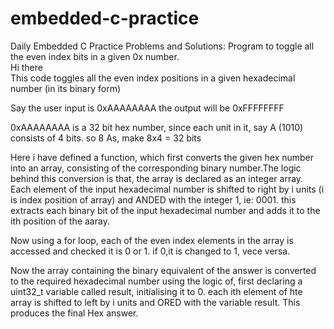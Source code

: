 # embedded-c-practice
Daily Embedded C Practice Problems and Solutions: Program to toggle all the even index bits in a given 0x number.  
Hi there  
This code toggles all the even index positions in a given hexadecimal number (in its binary form)

Say the user input is 0xAAAAAAAA the output will be 0xFFFFFFFF

0xAAAAAAAA is a 32 bit hex number, since each unit in it, say A (1010) consists of 4 bits. so 8 As, make 8x4 = 32 bits

Here i have defined a function, which first converts the given hex number into an array, consisting of the corresponding binary number.The logic behind this conversion is that, the array is declared as an integer array. Each element of the input hexadecimal number is shifted to right by i units (i is index position of array) and ANDED with the integer 1, ie: 0001. this extracts each binary bit of the input hexadecimal number and adds it to the ith position of the aaray.

Now using a for loop, each of the even index elements in the array is accessed and checked it is 0 or 1. if 0,it is changed to 1, vece versa.

Now the array containing the binary equivalent of the answer is converted to the required hexadecimal number using the logic of, first declaring a uint32_t variable called result, initialising it to 0. each ith element of hte array is shifted to left by i units and ORED with the variable result. This produces the final Hex answer.
